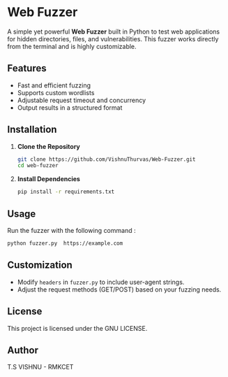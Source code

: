 # Web Fuzzer

A simple yet powerful **Web Fuzzer** built in Python to test web applications for hidden directories, files, and vulnerabilities. This fuzzer works directly from the terminal and is highly customizable.

## Features

- Fast and efficient fuzzing
- Supports custom wordlists
- Adjustable request timeout and concurrency
- Output results in a structured format

## Installation

1. **Clone the Repository**

   ```sh
   git clone https://github.com/VishnuThurvas/Web-Fuzzer.git
   cd web-fuzzer
   ```

2. **Install Dependencies**

   ```sh
   pip install -r requirements.txt
   ```

## Usage

Run the fuzzer with the following command : 

   ```sh
python fuzzer.py  https://example.com  
   ```

## Customization

- Modify `headers` in `fuzzer.py` to include user-agent strings.
- Adjust the request methods (GET/POST) based on your fuzzing needs.

## License

This project is licensed under the GNU LICENSE.

##

## Author

T.S VISHNU - RMKCET 

